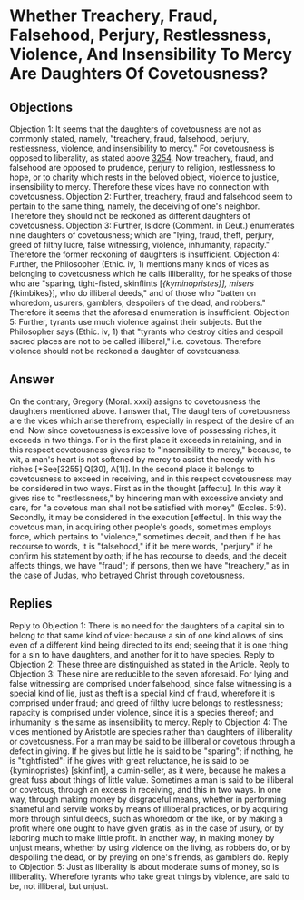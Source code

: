 # Whether Treachery, Fraud, Falsehood, Perjury, Restlessness, Violence, And Insensibility To Mercy Are Daughters Of Covetousness?
## Objections
Objection 1: It seems that the daughters of covetousness are not as commonly stated, namely, "treachery, fraud, falsehood, perjury, restlessness, violence, and insensibility to mercy." For covetousness is opposed to liberality, as stated above [3254](A[3]). Now treachery, fraud, and falsehood are opposed to prudence, perjury to religion, restlessness to hope, or to charity which rests in the beloved object, violence to justice, insensibility to mercy. Therefore these vices have no connection with covetousness.
Objection 2: Further, treachery, fraud and falsehood seem to pertain to the same thing, namely, the deceiving of one's neighbor. Therefore they should not be reckoned as different daughters of covetousness.
Objection 3: Further, Isidore (Comment. in Deut.) enumerates nine daughters of covetousness; which are "lying, fraud, theft, perjury, greed of filthy lucre, false witnessing, violence, inhumanity, rapacity." Therefore the former reckoning of daughters is insufficient.
Objection 4: Further, the Philosopher (Ethic. iv, 1) mentions many kinds of vices as belonging to covetousness which he calls illiberality, for he speaks of those who are "sparing, tight-fisted, skinflints [*{kyminopristes}], misers [*{kimbikes}], who do illiberal deeds," and of those who "batten on whoredom, usurers, gamblers, despoilers of the dead, and robbers." Therefore it seems that the aforesaid enumeration is insufficient.
Objection 5: Further, tyrants use much violence against their subjects. But the Philosopher says (Ethic. iv, 1) that "tyrants who destroy cities and despoil sacred places are not to be called illiberal," i.e. covetous. Therefore violence should not be reckoned a daughter of covetousness.
## Answer
On the contrary, Gregory (Moral. xxxi) assigns to covetousness the daughters mentioned above.
I answer that, The daughters of covetousness are the vices which arise therefrom, especially in respect of the desire of an end. Now since covetousness is excessive love of possessing riches, it exceeds in two things. For in the first place it exceeds in retaining, and in this respect covetousness gives rise to "insensibility to mercy," because, to wit, a man's heart is not softened by mercy to assist the needy with his riches [*See[3255] Q[30], A[1]]. In the second place it belongs to covetousness to exceed in receiving, and in this respect covetousness may be considered in two ways. First as in the thought [affectu]. In this way it gives rise to "restlessness," by hindering man with excessive anxiety and care, for "a covetous man shall not be satisfied with money" (Eccles. 5:9). Secondly, it may be considered in the execution [effectu]. In this way the covetous man, in acquiring other people's goods, sometimes employs force, which pertains to "violence," sometimes deceit, and then if he has recourse to words, it is "falsehood," if it be mere words, "perjury" if he confirm his statement by oath; if he has recourse to deeds, and the deceit affects things, we have "fraud"; if persons, then we have "treachery," as in the case of Judas, who betrayed Christ through covetousness.
## Replies
Reply to Objection 1: There is no need for the daughters of a capital sin to belong to that same kind of vice: because a sin of one kind allows of sins even of a different kind being directed to its end; seeing that it is one thing for a sin to have daughters, and another for it to have species.
Reply to Objection 2: These three are distinguished as stated in the Article.
Reply to Objection 3: These nine are reducible to the seven aforesaid. For lying and false witnessing are comprised under falsehood, since false witnessing is a special kind of lie, just as theft is a special kind of fraud, wherefore it is comprised under fraud; and greed of filthy lucre belongs to restlessness; rapacity is comprised under violence, since it is a species thereof; and inhumanity is the same as insensibility to mercy.
Reply to Objection 4: The vices mentioned by Aristotle are species rather than daughters of illiberality or covetousness. For a man may be said to be illiberal or covetous through a defect in giving. If he gives but little he is said to be "sparing"; if nothing, he is "tightfisted": if he gives with great reluctance, he is said to be {kyminopristes} [skinflint], a cumin-seller, as it were, because he makes a great fuss about things of little value. Sometimes a man is said to be illiberal or covetous, through an excess in receiving, and this in two ways. In one way, through making money by disgraceful means, whether in performing shameful and servile works by means of illiberal practices, or by acquiring more through sinful deeds, such as whoredom or the like, or by making a profit where one ought to have given gratis, as in the case of usury, or by laboring much to make little profit. In another way, in making money by unjust means, whether by using violence on the living, as robbers do, or by despoiling the dead, or by preying on one's friends, as gamblers do.
Reply to Objection 5: Just as liberality is about moderate sums of money, so is illiberality. Wherefore tyrants who take great things by violence, are said to be, not illiberal, but unjust.